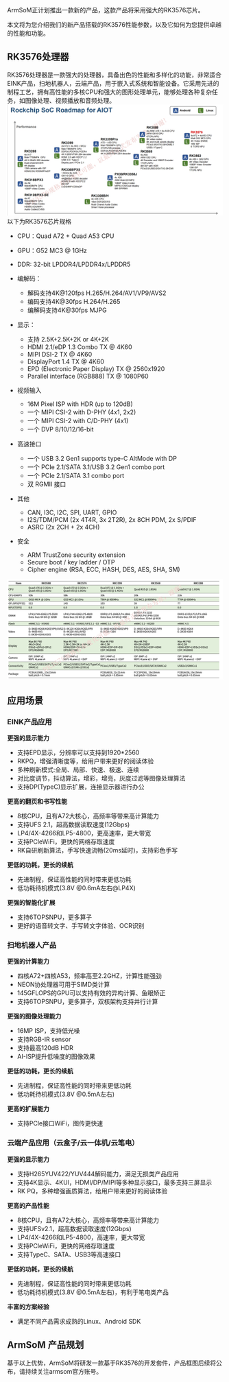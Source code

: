ArmSoM正计划推出一款新的产品，这款产品将采用强大的RK3576芯片。

本文将为您介绍我们的新产品搭载的RK3576性能参数，以及它如何为您提供卓越的性能和功能。

## RK3576处理器

RK3576处理器是一款强大的处理器，具备出色的性能和多样化的功能，非常适合EINK产品，扫地机器人，云端产品，用于嵌入式系统和智能设备。它采用先进的制程工艺，拥有高性能的多核CPU和强大的图形处理单元，能够处理各种复杂任务，如图像处理、视频播放和音频处理。
![RK3567-Rockchip SoC Roadmap for AIOT](https://github.com/ArmSoM/Embedded-Technology-Blog/blob/main/image/rk3576/RK3567-Rockchip-SoC-Roadmap-for-AIOT.png)
以下为RK3576芯片规格
* CPU：Quad A72 + Quad A53 CPU
* GPU：G52 MC3 @ 1GHz
* DDR: 32-bit LPDDR4/LPDDR4x/LPDDR5
* 编解码：
    * 解码支持4K@120fps H.265/H.264/AV1/VP9/AVS2
    * 编码支持4K@30fps H.264/H.265
    * 编解码支持4K@30fps MJPG
* 显示：
    * 支持 2.5K+2.5K+2K or 4K+2K
    * HDMI 2.1/eDP 1.3 Combo TX @ 4K60
    * MIPI DSI-2 TX @ 4K60
    * DisplayPort 1.4 TX @ 4K60
    * EPD (Electronic Paper Display) TX @ 2560x1920
    * Parallel interface (RGB888) TX @ 1080P60
* 视频输入
    * 16M Pixel ISP with HDR (up to 120dB)
    * 一个 MIPI CSI-2 with D-PHY (4x1, 2x2)
    * 一个 MIPI CSI-2 with C/D-PHY (4x1)
    * 一个 DVP 8/10/12/16-bit
* 高速接口
    * 一个 USB 3.2 Gen1 supports type-C AltMode with DP
    * 一个 PCIe 2.1/SATA 3.1/USB 3.2 Gen1 combo port
    * 一个 PCIe 2.1/SATA 3.1 combo port
    * 双 RGMII 接口

* 其他
    * CAN, I3C, I2C, SPI, UART, GPIO
    * I2S/TDM/PCM (2x 4T4R, 3x 2T2R), 2x 8CH PDM, 2x S/PDIF
    * ASRC (2x 2CH + 2x 4CH)
* 安全
    * ARM TrustZone security extension
    * Secure boot / key ladder / OTP
    * Cipher engine (RSA, ECC, HASH, DES, AES, SHA, SM)

![RK3576-series product comparison chart](https://github.com/ArmSoM/Embedded-Technology-Blog/blob/main/image/rk3576/RK3576-series-product-comparison-chart.png)
## 应用场景

### EINK产品应用

**更强的显示能力**

* 支持EPD显示，分辨率可以支持到1920*2560
* RKPQ，增强清晰度等，给用户带来更好的阅读体验
* 多种刷新模式:全局、局部、快速、极速、连续
* 对比度调节，抖动算法，增彩，增亮，灰度过滤等图像处理算法
* 支持DP(TypeC)显示扩展，连接显示器进行办公

**更高的翻页和书写性能**

* 8核CPU，且有A72大核心，高频率等带来高计算能力
* 支持UFS 2.1，超高数据读取速度(12Gbps)
* LP4/4X-4266和LP5-4800，更高速率，更大带宽
* 支持PCleWiFi，更快的网络存取速度
* RK自研刷新算法，手写快速流畅(20ms延时)，支持彩色手写

**更低的功耗，更长的续航**

* 先进制程，保证高性能的同时带来更低功耗
* 低功耗待机模式(3.8V @0.6mA左右@LP4X)

**更强的智能化扩展**

* 支持6TOPSNPU，更多算子
* 更好的语音转文字、手写转文字体验、OCR识别

### 扫地机器人产品

**更强的计算能力**
* 四核A72+四核A53，频率高至2.2GHZ，计算性能强劲
* NEON协处理器可用于SIMD类计算
* 145GFLOPS的GPU可以支持有效的异构计算、鱼眼矫正
* 支持6TOPSNPU，更多算子，双核架构支持并行计算

**更强的图像处理能力**
* 16MP ISP，支持低光噪
* 支持RGB-IR sensor
* 支持最高120dB HDR
* AI-ISP提升低噪度的图像效果

**更低的功耗，更长的续航**
* 先进制程，保证高性能的同时带来更低功耗
* 低功耗待机模式(3.8V @0.5mA左右)

**更高的扩展能力**
* 支持PCle接口WiFi，图传更快速

### 云端产品应用（云盒子/云一体机/云笔电）

**更强的显示能力**
* 支持H265YUV422/YUV444解码能力，满足无损类产品应用
* 支持4K显示、4KUl，HDMI/DP/MIPI等多种显示接口，最多支持三屏显示
* RK PQ，多种增强画质算法，给用户带来更好的阅读体验

**更高的产品性能**
* 8核CPU，且有A72大核心，高频率等带来高计算能力
* 支持UFSv2.1，超高数据读取速度(12Gbps)
* LP4/4X-4266和LP5-4800，高速率，更大带宽
* 支持PCleWiFi，更快的网络存取速度
* 支持TypeC、SATA、USB3等高速接口

**更低的功耗，更长的续航**
* 先进制程，保证高性能的同时带来更低功耗
* 低功耗待机模式(3.8V @0.5mA左右)，有利于笔电类产品

**丰富的方案经验**
* 满足不同产品需求成熟的Linux、Android SDK

## ArmSoM 产品规划
基于以上优势，ArmSoM将研发一款基于RK3576的开发套件，产品框图后续将公布，请持续关注armsom官方账号。

